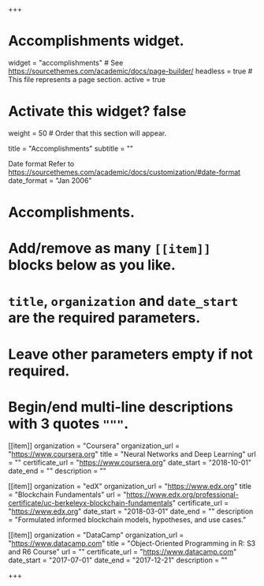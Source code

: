  +++
 # Accomplishments widget.
 widget = "accomplishments"  # See https://sourcethemes.com/academic/docs/page-builder/
 headless = true  # This file represents a page section.
 active = true  
 # Activate this widget? false
 weight = 50  # Order that this section will appear.

 title = "Accomplish&shy;ments"
 subtitle = ""

 Date format
   Refer to https://sourcethemes.com/academic/docs/customization/#date-format
   date_format = "Jan 2006"

 #  Accomplishments.
 #    Add/remove as many `[[item]]` blocks below as you like.
 #   `title`, `organization` and `date_start` are the required parameters.
 #   Leave other parameters empty if not required.
 #   Begin/end multi-line descriptions with 3 quotes `"""`.

 [[item]]
   organization = "Coursera"
   organization_url = "https://www.coursera.org"
   title = "Neural Networks and Deep Learning"
   url = ""
   certificate_url = "https://www.coursera.org"
   date_start = "2018-10-01"
   date_end = ""
   description = ""

 [[item]]
   organization = "edX"
   organization_url = "https://www.edx.org"
   title = "Blockchain Fundamentals"
   url = "https://www.edx.org/professional-certificate/uc-berkeleyx-blockchain-fundamentals"
   certificate_url = "https://www.edx.org"
   date_start = "2018-03-01"
   date_end = ""
   description = "Formulated informed blockchain models, hypotheses, and use cases."
  
 [[item]]
   organization = "DataCamp"
   organization_url = "https://www.datacamp.com"
   title = "Object-Oriented Programming in R: S3 and R6 Course"
   url = ""
   certificate_url = "https://www.datacamp.com"
   date_start = "2017-07-01"
   date_end = "2017-12-21"
   description = ""

 +++
